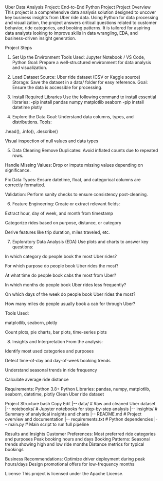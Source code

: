 Uber Data Analysis Project: End-to-End Python Project
Project Overview
This project is a comprehensive data analysis solution designed to uncover key business insights from Uber ride data. Using Python for data processing and visualization, the project answers critical questions related to customer behavior, ride categories, and booking patterns. It is tailored for aspiring data analysts looking to improve skills in data wrangling, EDA, and business-driven insight generation.

Project Steps
1. Set Up the Environment
Tools Used: Jupyter Notebook / VS Code, Python
Goal: Prepare a well-structured environment for data analysis and visualization.

2. Load Dataset
Source: Uber ride dataset (CSV or Kaggle source)
Storage: Save the dataset in a data/ folder for easy reference.
Goal: Ensure the data is accessible for processing.
3. Install Required Libraries
Use the following command to install essential libraries:
-pip install pandas numpy matplotlib seaborn
-pip install datetime plotly
4. Explore the Data
Goal: Understand data columns, types, and distributions.
Tools:

.head(), .info(), .describe()

Visual inspection of null values and data types

5. Data Cleaning
Remove Duplicates: Avoid inflated counts due to repeated rows.

Handle Missing Values: Drop or impute missing values depending on significance.

Fix Data Types: Ensure datetime, float, and categorical columns are correctly formatted.

Validation: Perform sanity checks to ensure consistency post-cleaning.

6. Feature Engineering:
Create or extract relevant fields:

Extract hour, day of week, and month from timestamp

Categorize rides based on purpose, distance, or category

Derive features like trip duration, miles traveled, etc.

7. Exploratory Data Analysis (EDA)
Use plots and charts to answer key questions:

In which category do people book the most Uber rides?

For which purpose do people book Uber rides the most?

At what time do people book cabs the most from Uber?

In which months do people book Uber rides less frequently?

On which days of the week do people book Uber rides the most?

How many miles do people usually book a cab for through Uber?

Tools Used:

matplotlib, seaborn, plotly

Count plots, pie charts, bar plots, time-series plots

8. Insights and Interpretation
From the analysis:

Identify most used categories and purposes

Detect time-of-day and day-of-week booking trends

Understand seasonal trends in ride frequency

Calculate average ride distance

Requirements:
Python 3.8+
Python Libraries:
pandas, numpy, matplotlib, seaborn, datetime, plotly
Clean Uber ride dataset

Project Structure
bash
Copy
Edit
|-- data/                  # Raw and cleaned Uber dataset
|-- notebooks/             # Jupyter notebooks for step-by-step analysis
|-- insights/              # Summary of analytical insights and charts
|-- README.md              # Project overview and documentation
|-- requirements.txt       # Python dependencies
|-- main.py                # Main script to run full pipeline

Results and Insights
Customer Preferences:
Most preferred ride categories and purposes
Peak booking hours and days
Booking Patterns:
Seasonal trends showing high and low ride months
Distance metrics for typical bookings

Business Recommendations:
Optimize driver deployment during peak hours/days
Design promotional offers for low-frequency months

License
This project is licensed under the Apache License.


